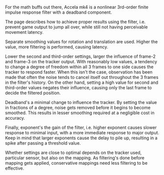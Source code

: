 For the math buffs out there, Accela mk4 is a nonlinear 3rd-order finite impulse response filter with a deadband component.

The page describes how to achieve proper results using the filter, i.e. prevent game output to jump all over, while still not having perceivable movement latency.

Separate smoothing values for rotation and translation are used. Higher the value, more filtering is performed, causing latency.

Lower the second and third-order settings, larger the influence of frame-2 and frame-3 on the tracker output. With reasonably low values, a tendency to change a degree of freedom within all 3 frames to one side causes the tracker to respond faster. When this isn't the case, observation has been made that often the noise tends to cancel itself out throughout the 3 frames in the filter's history. On the other hand, setting a high value for second and third-order values negates their influence, causing only the last frame to decide the filtered position.

Deadband's a minimal change to influence the tracker. By setting the value in fractions of a degree, noise gets removed before it begins to become smoothed. This results in lesser smoothing required at a negligible cost in accuracy.

Finally, exponent's the gain of the filter, i.e. higher exponent causes slower response to minimal input, with a more immediate response to major output. Keep in mind that larger exponents cause the delay to pile up, resulting in a spike after passing a threshold value.

Whether settings are close to optimal depends on the tracker used, particular sensor, but also on the mapping. As filtering's done before mapping gets applied, conservative mappings need less filtering to be effective.